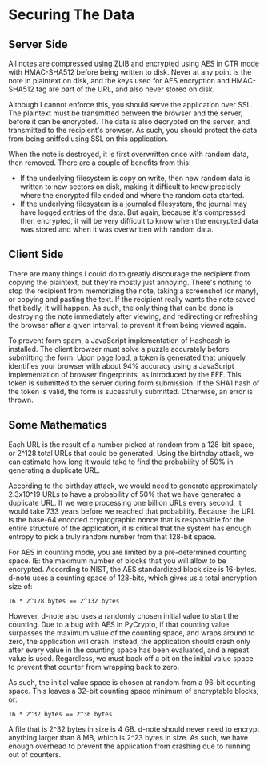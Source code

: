 Securing The Data
=================

Server Side
-----------

All notes are compressed using ZLIB and encrypted using AES in CTR mode with
HMAC-SHA512 before being written to disk. Never at any point is the note in
plaintext on disk, and the keys used for AES encryption and HMAC-SHA512 tag are 
part of the URL, and also never stored on disk.

Although I cannot enforce this, you should serve the application over SSL. The
plaintext must be transmitted between the browser and the server, before it can
be encrypted. The data is also decrypted on the server, and transmitted to the
recipient&#39;s browser. As such, you should protect the data from being sniffed
using SSL on this application.

When the note is destroyed, it is first overwritten once with random data, then
removed. There are a couple of benefits from this:

* If the underlying filesystem is copy on write, then new random data is
  written to new sectors on disk, making it difficult to know precisely where
  the encrypted file ended and where the random data started.
* If the underlying filesystem is a journaled filesystem, the journal may have
  logged entries of the data. But again, because it&#39;s compressed then
  encrypted, it will be very difficult to know when the encrypted data was
  stored and when it was overwritten with random data.

Client Side
-----------

There are many things I could do to greatly discourage the recipient from
copying the plaintext, but they&#39;re mostly just annoying. There&#39;s nothing
to stop the recipient from memorizing the note, taking a screenshot (or many),
or copying and pasting the text. If the recipient really wants the note saved
that badly, it will happen. As such, the only thing that can be done is
destroying the note immediately after viewing, and redirecting or refreshing the
browser after a given interval, to prevent it from being viewed again.

To prevent form spam, a JavaScript implementation of Hashcash is installed. The
client browser must solve a puzzle accurately before submitting the form. Upon
page load, a token is generated that uniquely identifies your browser with about
94% accuracy using a JavaScript implementation of browser fingerprints, as
introduced by the EFF. This token is submitted to the server during form
submission. If the SHA1 hash of the token is valid, the form is sucessfully
submitted. Otherwise, an error is thrown.

Some Mathematics
----------------

Each URL is the result of a number picked at random from a 128-bit space, or
2^128 total URLs that could be generated. Using the birthday attack, we can
estimate how long it would take to find the probability of 50% in generating a
duplicate URL.

According to the birthday attack, we would need to generate approximately
2.3x10^19 URLs to have a probability of 50% that we have generated a duplicate
URL. If we were processing one billion URLs every second, it would take 733
years before we reached that probability. Because the URL is the base-64 encoded
cryptographic nonce that is responsible for the entire structure of the
application, it is critical that the system has enough entropy to pick a truly
random number from that 128-bit space.

For AES in counting mode, you are limited by a pre-determined counting space.
IE: the maximum number of blocks that you will allow to be encrypted. According
to NIST, the AES standardized block size is 16-bytes. d-note uses a counting
space of 128-bits, which gives us a total encryption size of:

    16 * 2^128 bytes == 2^132 bytes

However, d-note also uses a randomly chosen initial value to start the counting.
Due to a bug with AES in PyCrypto, if that counting value surpasses the maximum
value of the counting space, and wraps around to zero, the application will
crash. Instead, the application should crash only after every value in the
counting space has been evaluated, and a repeat value is used. Regardless, we
must back off a bit on the initial value space to prevent that counter from
wrapping back to zero.

As such, the initial value space is chosen at random from a 96-bit counting
space. This leaves a 32-bit counting space minimum of encryptable blocks, or:

    16 * 2^32 bytes == 2^36 bytes

A file that is 2^32 bytes in size is 4 GB. d-note should never need to encrypt
anything larger than 8 MB, which is 2^23 bytes in size. As such, we have enough
overhead to prevent the application from crashing due to running out of
counters.
